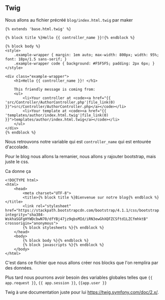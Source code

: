 ## Twig 

Nous allons au fichier précréé `blog/index.html.twig` par maker

```
{% extends 'base.html.twig' %}

{% block title %}Hello {{ controller_name }}!{% endblock %}

{% block body %}
<style>
    .example-wrapper { margin: 1em auto; max-width: 800px; width: 95%; font: 18px/1.5 sans-serif; }
    .example-wrapper code { background: #F5F5F5; padding: 2px 6px; }
</style>

<div class="example-wrapper">
    <h1>Hello {{ controller_name }}! </h1>

    This friendly message is coming from:
    <ul>
        <li>Your controller at <code><a href="{{ 'src/Controller/AuthorController.php'|file_link(0) }}">src/Controller/AuthorController.php</a></code></li>
        <li>Your template at <code><a href="{{ 'templates/author/index.html.twig'|file_link(0) }}">templates/author/index.html.twig</a></code></li>
    </ul>
</div>
{% endblock %}
```

Nous retrouvons notre variable qui est `controller_name` qui est entourée d'accolade.


Pour le blog nous allons la remanier, nous allons y rajouter bootstrap, mais juste le css.

Ca donne ça 

```
<!DOCTYPE html>
<html>
    <head>
        <meta charset="UTF-8">
        <title>{% block title %}Bienvenue sur notre blog{% endblock %}</title>
        <link rel="stylesheet" href="https://stackpath.bootstrapcdn.com/bootstrap/4.1.1/css/bootstrap.min.css" integrity="sha384-WskhaSGFgHYWDcbwN70/dfYBj47jz9qbsMId/iRN3ewGhXQFZCSftd1LZCfmhktB" crossorigin="anonymous">
        {% block stylesheets %}{% endblock %}
    </head>
    <body>
        {% block body %}{% endblock %}
        {% block javascripts %}{% endblock %}
    </body>
</html>
```

C'est dans ce fichier que nous allons créer nos blocks que l'on remplira par des données.

Plus tard nous pourrons avoir besoin des variables globales telles que `{{ app.request }}`, `{{ app.session }}`, `{{app.user }}`

Twig à une documentation juste pour lui <https://twig.symfony.com/doc/2.x/>.
